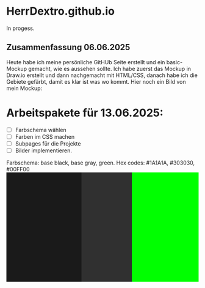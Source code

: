 # HerrDextro.github.io

In progess.
## Zusammenfassung 06.06.2025
Heute habe ich meine persönliche GitHUb Seite erstellt und ein basic-Mockup gemacht, wie es aussehen sollte. Ich habe zuerst das Mockup in Draw.io erstellt und dann nachgemacht mit HTML/CSS, danach habe ich die Gebiete gefärbt, damit es klar ist was wo kommt.
Hier noch ein Bild von mein Mockup:


# Arbeitspakete für 13.06.2025:
- [ ] Farbschema wählen
- [ ] Farben im CSS machen
- [ ] Subpages für die Projekte
- [ ] Bilder implementieren.

Farbschema: base black, base gray, green.
Hex codes: #1A1A1A, #303030, #00FF00
<img src="palette.png">
